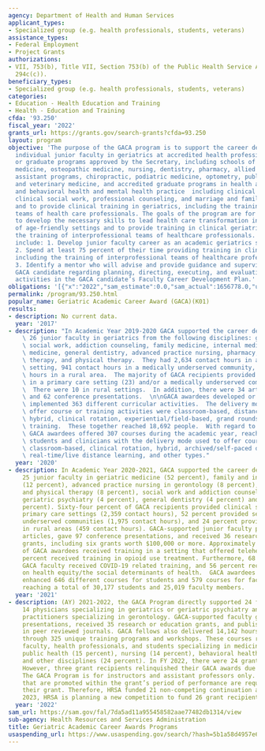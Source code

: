 ```yaml
---
agency: Department of Health and Human Services
applicant_types:
- Specialized group (e.g. health professionals, students, veterans)
assistance_types:
- Federal Employment
- Project Grants
authorizations:
- VII, 753(b), Title VII, Section 753(b) of the Public Health Service Act (42 U.S.C.
  294c(c)).
beneficiary_types:
- Specialized group (e.g. health professionals, students, veterans)
categories:
- Education - Health Education and Training
- Health - Education and Training
cfda: '93.250'
fiscal_year: '2022'
grants_url: https://grants.gov/search-grants?cfda=93.250
layout: program
objective: 'The purpose of the GACA program is to support the career development of
  individual junior faculty in geriatrics at accredited health professions schools
  or graduate programs approved by the Secretary, including schools of allopathic
  medicine, osteopathic medicine, nursing, dentistry, pharmacy, allied health, physician
  assistant programs, chiropractic, podiatric medicine, optometry, public health,
  and veterinary medicine, and accredited graduate programs in health administration
  and behavioral health and mental health practice  including clinical psychology,
  clinical social work, professional counseling, and marriage and family therapy,
  and to provide clinical training in geriatrics, including the training of interprofessional
  teams of health care professionals. The goals of the program are for the GACA candidate
  to develop the necessary skills to lead health care transformation in a variety
  of age-friendly settings and to provide training in clinical geriatrics, including
  the training of interprofessional teams of healthcare professionals. Program Objectives
  include: 1. Develop junior faculty career as an academic geriatrics specialist;
  2. Spend at least 75 percent of their time providing training in clinical geriatrics,
  including the training of interprofessional teams of healthcare professionals; and
  3. Identify a mentor who will advise and provide guidance and supervision to the
  GACA candidate regarding planning, directing, executing, and evaluating the proposed
  activities in the GACA candidate’s Faculty Career Development Plan.'
obligations: '[{"x":"2022","sam_estimate":0.0,"sam_actual":1656778.0,"usa_spending_actual":1656778.04},{"x":"2023","sam_estimate":2172526.0,"sam_actual":0.0,"usa_spending_actual":2172526.06},{"x":"2024","sam_estimate":2261428.0,"sam_actual":0.0,"usa_spending_actual":2315854.53}]'
permalink: /program/93.250.html
popular_name: Geriatric Academic Career Award (GACA)(K01)
results:
- description: No current data.
  year: '2017'
- description: "In Academic Year 2019-2020 GACA supported the career development of\
    \ 26 junior faculty in geriatrics from the following disciplines: geriatric psychiatry,\
    \ social work, addiction counseling, family medicine, internal medicine, geriatric\
    \ medicine, general dentistry, advanced practice nursing, pharmacy, occupational\
    \ therapy, and physical therapy.  They had 2,634 contact hours in a primary care\
    \ setting, 941 contact hours in a medically underserved community, and 503 contact\
    \ hours in a rural area.  The majority of GACA recipients provided clinical services\
    \ in a primary care setting (23) and/or a medically underserved community (14).\
    \  There were 10 in rural settings.  In addition, there were 34 articles published\
    \ and 62 conference presentations.  \n\nGACA awardees developed or enhanced and\
    \ implemented 363 different curricular activities.  The delivery modes used to\
    \ offer course or training activities were classroom-based, distance learning,\
    \ hybrid, clinical rotation, experiential/field-based, grand rounds, and simulation-based\
    \ training.  These together reached 18,692 people.  With regard to faculty instruction,\
    \ GACA awardees offered 307 courses during the academic year, reaching 14,692\
    \ students and clinicians with the delivery mode used to offer course including\
    \ classroom-based, clinical rotation, hybrid, archived/self-paced distance learning,\
    \ real-time/live distance learning, and other types."
  year: '2020'
- description: In Academic Year 2020-2021, GACA supported the career development of
    25 junior faculty in geriatric medicine (52 percent), family and internal medicine
    (12 percent), advanced practice nursing in gerontology (8 percent), occupational
    and physical therapy (8 percent), social work and addiction counseling (8 percent),
    geriatric psychiatry (4 percent), general dentistry (4 percent) and pharmacy (4
    percent). Sixty-four percent of GACA recipients provided clinical services in
    primary care settings (2,359 contact hours), 52 percent provided services in medically
    underserved communities (1,975 contact hours), and 24 percent provided services
    in rural areas (459 contact hours). GACA-supported junior faculty published 37
    articles, gave 97 conference presentations, and received 36 research or education
    grants, including six grants worth $100,000 or more. Approximately 96 percent
    of GACA awardees received training in a setting that offered telehealth, and 40
    percent received training in opioid use treatment. Furthermore, 68 percent of
    GACA faculty received COVID-19 related training, and 56 percent received training
    on health equity/the social determinants of health.  GACA awardees developed or
    enhanced 646 different courses for students and 579 courses for faculty members,
    reaching a total of 30,177 students and 25,019 faculty members.
  year: '2021'
- description: (AY) 2021-2022, the GACA Program directly supported 24 faculty, including
    14 physicians specializing in geriatrics or geriatric psychiatry and two nurse
    practitioners specializing in gerontology. GACA-supported faculty gave 94 conference
    presentations, received 35 research or education grants, and published 32 articles
    in peer reviewed journals. GACA fellows also delivered 14,142 hours of education
    through 325 unique training programs and workshops. These courses reached 14,458
    faculty, health professionals, and students specializing in medicine (35 percent),
    public health (15 percent), nursing (14 percent), behavioral health (12 percent),
    and other disciplines (24 percent). In FY 2022, there were 24 grant recipients.
    However, three grant recipients relinquished their GACA awards due to being promoted.
    The GACA Program is for instructors and assistant professors only. GACA candidates
    that are promoted within the grant’s period of performance are required to relinquish
    their grant. Therefore, HRSA funded 21 non-competing continuation awards. In FY
    2023, HRSA is planning a new competition to fund 26 grant recipients.
  year: '2022'
sam_url: https://sam.gov/fal/7da5ad11a955458582aae77482db1314/view
sub-agency: Health Resources and Services Administration
title: Geriatric Academic Career Awards Programs
usaspending_url: https://www.usaspending.gov/search/?hash=5b1a58d4957e6ebabfbb0ab457661e76
---
```

